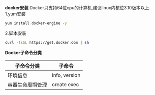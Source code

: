 **docker安装**
Docker只支持64位cpu的计算机,建议linux内核位3.10版本以上.  
1.yum安装
```bash
yum install docker-engine -y
```  
2.脚本安装
```bash
curl -fsSL https://get.docker.com | sh
```
**Docker子命令分类**  

| 子命令分类 | 子命令 |
|  ----  | ----  | 
| 环境信息  | info, version |
| 容器生命周期管理 | create exec |

